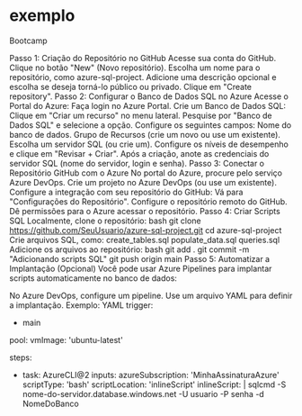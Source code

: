 # exemplo
Bootcamp

Passo 1: Criação do Repositório no GitHub
Acesse sua conta do GitHub.
Clique no botão "New" (Novo repositório).
Escolha um nome para o repositório, como azure-sql-project.
Adicione uma descrição opcional e escolha se deseja torná-lo público ou privado.
Clique em "Create repository".
Passo 2: Configurar o Banco de Dados SQL no Azure
Acesse o Portal do Azure:
Faça login no Azure Portal.
Crie um Banco de Dados SQL:
Clique em "Criar um recurso" no menu lateral.
Pesquise por "Banco de Dados SQL" e selecione a opção.
Configure os seguintes campos:
Nome do banco de dados.
Grupo de Recursos (crie um novo ou use um existente).
Escolha um servidor SQL (ou crie um).
Configure os níveis de desempenho e clique em "Revisar + Criar".
Após a criação, anote as credenciais do servidor SQL (nome do servidor, login e senha).
Passo 3: Conectar o Repositório GitHub com o Azure
No portal do Azure, procure pelo serviço Azure DevOps.
Crie um projeto no Azure DevOps (ou use um existente).
Configure a integração com seu repositório do GitHub:
Vá para "Configurações do Repositório".
Configure o repositório remoto do GitHub.
Dê permissões para o Azure acessar o repositório.
Passo 4: Criar Scripts SQL
Localmente, clone o repositório:
bash
git clone https://github.com/SeuUsuario/azure-sql-project.git
cd azure-sql-project
Crie arquivos SQL, como:
create_tables.sql
populate_data.sql
queries.sql
Adicione os arquivos ao repositório:
bash
git add .
git commit -m "Adicionando scripts SQL"
git push origin main
Passo 5: Automatizar a Implantação (Opcional)
Você pode usar Azure Pipelines para implantar scripts automaticamente no banco de dados:

No Azure DevOps, configure um pipeline.
Use um arquivo YAML para definir a implantação. Exemplo:
YAML
trigger:
- main

pool:
  vmImage: 'ubuntu-latest'

steps:
- task: AzureCLI@2
  inputs:
    azureSubscription: 'MinhaAssinaturaAzure'
    scriptType: 'bash'
    scriptLocation: 'inlineScript'
    inlineScript: |
      sqlcmd -S nome-do-servidor.database.windows.net -U usuario -P senha -d NomeDoBanco

